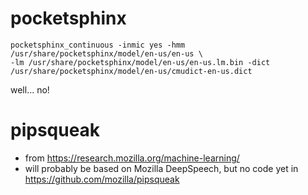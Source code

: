 
# pocketsphinx

```
pocketsphinx_continuous -inmic yes -hmm /usr/share/pocketsphinx/model/en-us/en-us \
-lm /usr/share/pocketsphinx/model/en-us/en-us.lm.bin -dict  /usr/share/pocketsphinx/model/en-us/cmudict-en-us.dict 
```

well... no!

# pipsqueak

* from https://research.mozilla.org/machine-learning/
* will probably be based on Mozilla DeepSpeech, but no code yet in https://github.com/mozilla/pipsqueak
